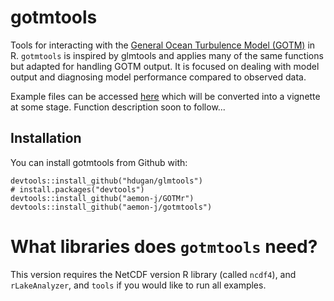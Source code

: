 <!-- README.md is generated from README.Rmd. Please edit that file -->

gotmtools
=====


Tools for interacting with the [General Ocean Turbulence Model (GOTM)](http://gotm.net/ "General Ocean Turbulence Model's website") in R. `gotmtools` is inspired by glmtools and applies many of the same functions but adapted for handling GOTM output. It is focused on dealing with model output and diagnosing model performance compared to observed data.

Example files can be accessed [here](https://github.com/tadhg-moore/GOTM_examples/) which will be converted into a vignette at some stage.
Function description soon to follow... 

## Installation

You can install gotmtools from Github with:

```{r gh-installation, eval = FALSE}
devtools::install_github("hdugan/glmtools")
# install.packages("devtools")
devtools::install_github("aemon-j/GOTMr")
devtools::install_github("aemon-j/gotmtools")
```
      
What libraries does `gotmtools` need?
===
This version requires the NetCDF version R library (called `ncdf4`), and `rLakeAnalyzer`, and `tools` if you would like to run all examples. 


